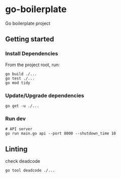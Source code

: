# go-boilerplate

Go boilerplate project

## Getting started

### Install Dependencies

From the project root, run:

```shell
go build ./...
go test ./...
go mod tidy
```

### Update/Upgrade dependencies

```shell
go get -u ./...
```

### Run dev

```shell
# API server
go run main.go api --port 8000 --shutdown_time 10
```

## Linting

check deadcode

```shell
go tool deadcode ./...
```
